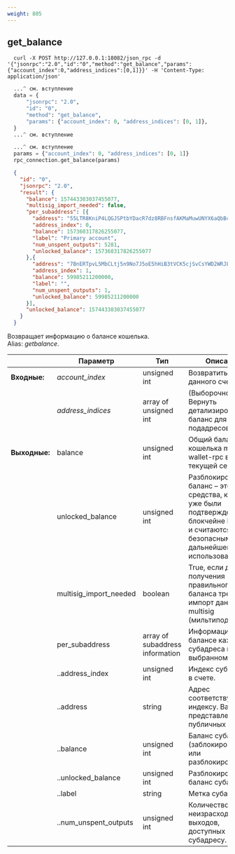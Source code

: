 ```yaml
---
weight: 805
---
```


## **get_balance**

```shell
  curl -X POST http://127.0.0.1:18082/json_rpc -d '{"jsonrpc":"2.0","id":"0","method":"get_balance","params":{"account_index":0,"address_indices":[0,1]}}' -H 'Content-Type: application/json'
```

```python
  ...^ см. вступление
  data = {
      "jsonrpc": "2.0",
      "id": "0",
      "method": "get_balance",
      "params": {"account_index": 0, "address_indices": [0, 1]},
  }
  ...^ см. вступление
```
```py
  ...^ см. вступление
  params = {"account_index": 0, "address_indices": [0, 1]}
  rpc_connection.get_balance(params)
```
```json
  {
    "id": "0",
    "jsonrpc": "2.0",
    "result": {
      "balance": 157443303037455077,
      "multisig_import_needed": false,
      "per_subaddress": [{
        "address": "55LTR8KniP4LQGJSPtbYDacR7dz8RBFnsfAKMaMuwUNYX6aQbBcovzDPyrQF9KXF9tVU6Xk3K8no1BywnJX6GvZX8yJsXvt",
        "address_index": 0,
        "balance": 157360317826255077,
        "label": "Primary account",
        "num_unspent_outputs": 5281,
        "unlocked_balance": 157360317826255077
      },{
        "address": "7BnERTpvL5MbCLtj5n9No7J5oE5hHiB3tVCK5cjSvCsYWD2WRJLFuWeKTLiXo5QJqt2ZwUaLy2Vh1Ad51K7FNgqcHgjW85o",
        "address_index": 1,
        "balance": 59985211200000,
        "label": "",
        "num_unspent_outputs": 1,
        "unlocked_balance": 59985211200000
      }],
      "unlocked_balance": 157443303037455077
    }
  }
```
Возвращает информацию о балансе кошелька.  
Alias: *getbalance*.  

|              | Параметр              | Тип                            | Описание
| ---          | ---                    | ---                             | ---
|**Входные:**  | *account_index*        | unsigned int                    | Возвратить баланс данного счета.
|              | *address_indices*      | array of unsigned int           | (Выборочно) Вернуть детализированный баланс для данных подадресов.
|**Выходные:** | balance                | unsigned int                    | Общий баланс кошелька monero-wallet-rpc в текущей сессии.
|              | unlocked_balance       | unsigned int                    | Разблокированный баланс – это те средства, которые уже были подтверждены в блокчейне Monero и считаются безопасными для дальнейшего использования.
|              | multisig_import_needed | boolean                         | True, если для получения правильного баланса требуется импорт данных multisig (мильтиподписей).
|              | per_subaddress         | array of subaddress information | Информация о балансе каждого субадреса в выбранном счете.
|              | ..address_index        | unsigned int                    | Индекс субадреса в счете.
|              | ..address              | string                          | Адрес соответствующий индексу. Base58 представление публичных ключей.
|              | ..balance              | unsigned int                    | Баланс субадреса (заблокированый или разблокированый).
|              | ..unlocked_balance     | unsigned int                    | Разблокированный баланс субадреса.
|              | ..label                | string                          | Метка субадреса.
|              | ..num_unspent_outputs  | unsigned int                    | Количество неизрасходованных выходов, доступных субадресу. 